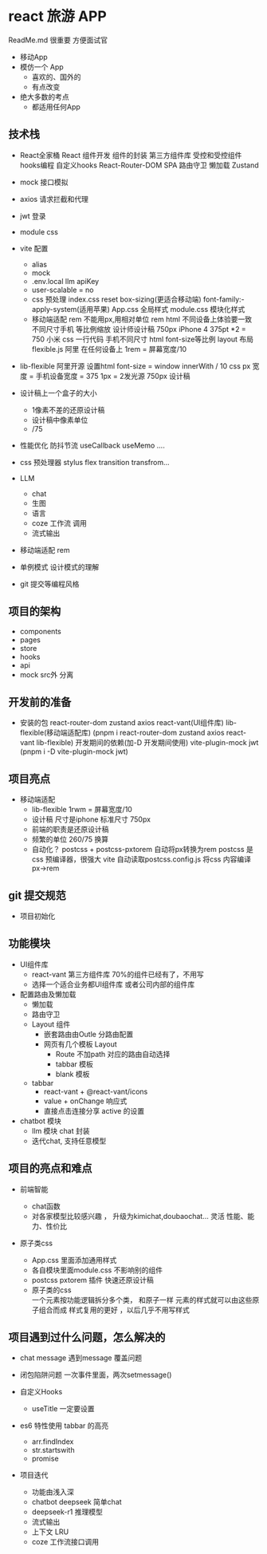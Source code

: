 # react  旅游 APP
ReadMe.md  很重要  方便面试官

- 移动App
- 模仿一个 App
    - 喜欢的、国外的
    - 有点改变
- 绝大多数的考点
    - 都适用任何App

## 技术栈
- React全家桶
   React 组件开发
   组件的封装
   第三方组件库
   受控和受控组件
   hooks编程  自定义hooks 
   React-Router-DOM
        SPA
        路由守卫
        懒加载
   Zustand
- mock 接口模拟
- axios 请求拦截和代理
- jwt 登录 
- module css
- vite 配置
    - alias
    - mock
    - .env.local
    llm apiKey
    - user-scalable = no
    - css 预处理
        index.css  reset
        box-sizing(更适合移动端)  font-family:-apply-system(适用苹果)
        App.css   全局样式
        module.css 模块化样式
    - 移动端适配 rem
        不能用px,用相对单位 rem html
        不同设备上体验要一致
        不同尺寸手机  等比例缩放
        设计师设计稿  750px iPhone 4   375pt *2 = 750
        小米
        css 一行代码   手机不同尺寸  html font-size等比例
        layout 布局
        flexible.js 阿里  在任何设备上
        1rem = 屏幕宽度/10
- lib-flexible
    阿里开源
    设置html font-size = window
    innerWith / 10
    css px 宽度 = 手机设备宽度 = 375
    1px = 2发光源
    750px 设计稿
- 设计稿上一个盒子的大小
    - 1像素不差的还原设计稿
    - 设计稿中像素单位
    - /75



- 性能优化
   防抖节流
   useCallback useMemo .... 
- css 预处理器  stylus
    flex transition transfrom...
- LLM
    - chat
    - 生图
    - 语言
    - coze  工作流 调用
    - 流式输出
- 移动端适配
   rem 
- 单例模式  设计模式的理解
- git 提交等编程风格


## 项目的架构
- components
- pages
- store
- hooks
- api
- mock src外 分离


## 开发前的准备
- 安装的包
    react-router-dom  zustand axios
    react-vant(UI组件库) lib-flexible(移动端适配库)
    (pnpm i react-router-dom zustand axios react-vant lib-flexible)
    开发期间的依赖(加-D 开发期间使用)
    vite-plugin-mock  jwt 
    (pnpm i -D vite-plugin-mock jwt)


## 项目亮点
- 移动端适配
    - lib-flexible  1rwm = 屏幕宽度/10
    - 设计稿 尺寸是iphone 标准尺寸 750px
    - 前端的职责是还原设计稿
    - 频繁的单位  260/75 换算 
    - 自动化？ 
        postcss + postcss-pxtorem  自动将px转换为rem
        postcss 是css 预编译器，很强大
        vite 自动读取postcss.config.js 将css 内容编译
        px->rem
## git 提交规范
- 项目初始化

## 功能模块
- UI组件库
    - react-vant  第三方组件库  70%的组件已经有了，不用写
    - 选择一个适合业务都UI组件库 或者公司内部的组件库
- 配置路由及懒加载
    - 懒加载
    - 路由守卫
    - Layout 组件
        - 嵌套路由由Outle 分路由配置
        - 网页有几个模板 Layout
             - Route 不加path 对应的路由自动选择
             - tabbar 模板
             - blank 模板
    - tabbar
        - react-vant + @react-vant/icons
        - value + onChange 响应式
        - 直接点击连接分享 active 的设置
- chatbot 模块
    - llm 模块 chat 封装
    - 迭代chat, 支持任意模型

## 项目的亮点和难点
- 前端智能
    - chat函数
    - 对各家模型比较感兴趣 ， 升级为kimichat,doubaochat...  灵活
            性能、能力、性价比
            
- 原子类css
    - App.css  里面添加通用样式
    - 各自模块里面module.css 不影响别的组件
    - postcss  pxtorem 插件 快速还原设计稿
    - 原子类的css   
            一个元素按功能逻辑拆分多个类， 和原子一样
            元素的样式就可以由这些原子组合而成
            样式复用的更好 ，以后几乎不用写样式           

## 项目遇到过什么问题，怎么解决的
- chat message 遇到message 覆盖问题 
- 闭包陷阱问题
    一次事件里面，两次setmessage()

- 自定义Hooks
    - useTitle
    一定要设置

- es6 特性使用
    tabbar 的高亮
    - arr.findIndex
    - str.startswith
    - promise

- 项目迭代
    - 功能由浅入深
    - chatbot deepseek 简单chat
    - deepseek-r1 推理模型
    - 流式输出
    - 上下文 LRU
    - coze 工作流接口调用 
